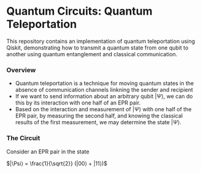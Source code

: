# Quantum Circuits: Quantum Teleportation

This repository contains an implementation of quantum teleportation using Qiskit, demonstrating how to transmit a quantum state from one qubit to another using quantum entanglement and classical communication.

### Overview

- Quantum teleportation is a technique for moving quantum states in the absence of communication channels linkning the sender and recipient
- If we want to send information about an arbitrary qubit $|\Psi⟩$, we can do this by its interaction with one half of an EPR pair.
- Based on the interaction and measurement of $|\Psi⟩$ with one half of the EPR pair, by measuring the second half, and knowing the classical results of the first measurement, we may determine the state $|\Psi⟩$.

### The Circuit

Consider an EPR pair in the state

$|\Psi⟩ = \frac{1}{\sqrt{2}} (|00⟩ + |11⟩)$

